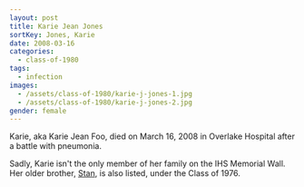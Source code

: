 ```yaml
---
layout: post
title: Karie Jean Jones
sortKey: Jones, Karie
date: 2008-03-16
categories:
  - class-of-1980
tags:
  - infection
images:
  - /assets/class-of-1980/karie-j-jones-1.jpg
  - /assets/class-of-1980/karie-j-jones-2.jpg
gender: female
---
```


Karie, aka Karie Jean Foo, died on March 16, 2008 in Overlake Hospital after a battle with pneumonia.

Sadly, Karie isn't the only member of her family on the IHS Memorial Wall. Her older brother, [Stan](https://ihsmemorial.org/class-of-1976/stanley-keith-jones/), is also listed, under the Class of 1976.
